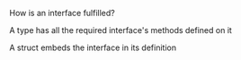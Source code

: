 How is an interface fulfilled?



A type has all the required interface's methods defined on it


A struct embeds the interface in its definition